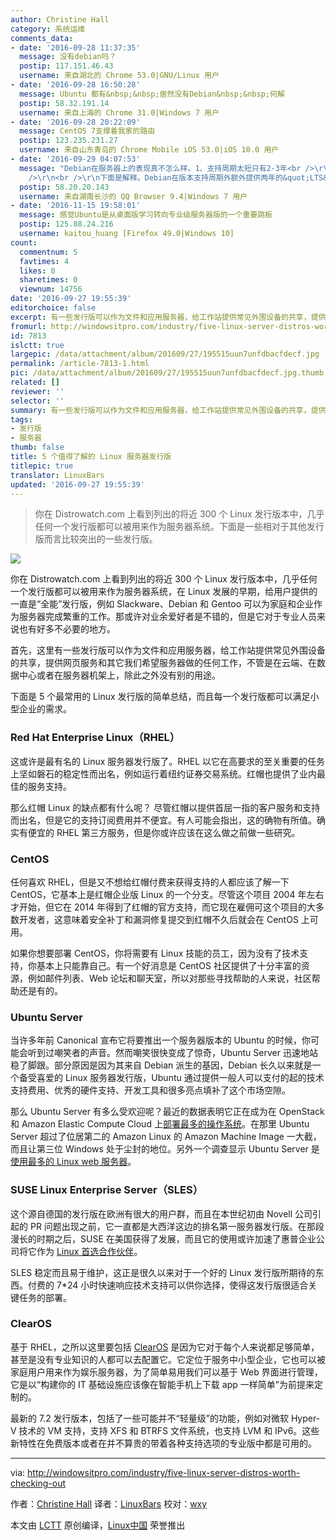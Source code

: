 ```yaml
---
author: Christine Hall
category: 系统运维
comments_data:
- date: '2016-09-28 11:37:35'
  message: 没有debian吗？
  postip: 117.151.46.43
  username: 来自湖北的 Chrome 53.0|GNU/Linux 用户
- date: '2016-09-28 16:50:28'
  message: Ubuntu 都有&nbsp;&nbsp;居然没有Debian&nbsp;&nbsp;何解
  postip: 58.32.191.14
  username: 来自上海的 Chrome 31.0|Windows 7 用户
- date: '2016-09-28 20:22:09'
  message: CentOS 7支撑着我家的路由
  postip: 123.235.231.27
  username: 来自山东青岛的 Chrome Mobile iOS 53.0|iOS 10.0 用户
- date: '2016-09-29 04:07:53'
  message: "Debian在服务器上的表现真不怎么样。1、支持周期太短只有2-3年<br />\r\n2、易维护性同比较差<br />\r\n3、软件包更新有时候并不严格维护ABI/API兼容<br
    />\r\n<br />\r\n下面是解释。Debian在版本支持周期外额外提供两年的&quot;LTS&quot;支持，这个LTS跟一般理解的LTS有些差异，大概就是只提供非常要命的安全补丁，一些小问题都不会修复。易维护性主要体现在自带套件上，RHEL、SUSE提供了非常多运维友好的套件，这里面甚至有一些是非自由的。第三点是社区的锅，毕竟纯社区运作无责任为你的数据安全负责。"
  postip: 58.20.20.143
  username: 来自湖南长沙的 QQ Browser 9.4|Windows 7 用户
- date: '2016-11-15 19:58:01'
  message: 感觉Ubuntu是从桌面版学习转向专业级服务器版的一个重要跳板
  postip: 125.88.24.216
  username: kaitou_huang [Firefox 49.0|Windows 10]
count:
  commentnum: 5
  favtimes: 4
  likes: 0
  sharetimes: 0
  viewnum: 14756
date: '2016-09-27 19:55:39'
editorchoice: false
excerpt: 有一些发行版可以作为文件和应用服务器，给工作站提供常见外围设备的共享，提供网页服务和其它我们希望服务器做的任何工作，不管是在云端、在数据中心或者在服务器机架上，除此之外没有别的用途。
fromurl: http://windowsitpro.com/industry/five-linux-server-distros-worth-checking-out
id: 7813
islctt: true
largepic: /data/attachment/album/201609/27/195515uun7unfdbacfdecf.jpg
permalink: /article-7813-1.html
pic: /data/attachment/album/201609/27/195515uun7unfdbacfdecf.jpg.thumb.jpg
related: []
reviewer: ''
selector: ''
summary: 有一些发行版可以作为文件和应用服务器，给工作站提供常见外围设备的共享，提供网页服务和其它我们希望服务器做的任何工作，不管是在云端、在数据中心或者在服务器机架上，除此之外没有别的用途。
tags:
- 发行版
- 服务器
thumb: false
title: 5 个值得了解的 Linux 服务器发行版
titlepic: true
translator: LinuxBars
updated: '2016-09-27 19:55:39'
---
```



> 
> 你在 Distrowatch.com 上看到列出的将近 300 个 Linux 发行版本中，几乎任何一个发行版都可以被用来作为服务器系统。下面是一些相对于其他发行版而言比较突出的一些发行版。
> 
> 
> 


![](/data/attachment/album/201609/27/195515uun7unfdbacfdecf.jpg)


你在 Distrowatch.com 上看到列出的将近 300 个 Linux 发行版本中，几乎任何一个发行版都可以被用来作为服务器系统，在 Linux 发展的早期，给用户提供的一直是“全能”发行版，例如 Slackware、Debian 和 Gentoo 可以为家庭和企业作为服务器完成繁重的工作。那或许对业余爱好者是不错的，但是它对于专业人员来说也有好多不必要的地方。


首先，这里有一些发行版可以作为文件和应用服务器，给工作站提供常见外围设备的共享，提供网页服务和其它我们希望服务器做的任何工作，不管是在云端、在数据中心或者在服务器机架上，除此之外没有别的用途。


下面是 5 个最常用的 Linux 发行版的简单总结，而且每一个发行版都可以满足小型企业的需求。


### Red Hat Enterprise Linux（RHEL）


这或许是最有名的 Linux 服务器发行版了。RHEL 以它在高要求的至关重要的任务上坚如磐石的稳定性而出名，例如运行着纽约证券交易系统。红帽也提供了业内最佳的服务支持。


那么红帽 Linux 的缺点都有什么呢？ 尽管红帽以提供首屈一指的客户服务和支持而出名，但是它的支持订阅费用并不便宜。有人可能会指出，这的确物有所值。确实有便宜的 RHEL 第三方服务，但是你或许应该在这么做之前做一些研究。


### CentOS


任何喜欢 RHEL，但是又不想给红帽付费来获得支持的人都应该了解一下 CentOS，它基本上是红帽企业版 Linux 的一个分支。尽管这个项目 2004 年左右才开始，但它在 2014 年得到了红帽的官方支持，而它现在雇佣可这个项目的大多数开发者，这意味着安全补丁和漏洞修复提交到红帽不久后就会在 CentOS 上可用。


如果你想要部署 CentOS，你将需要有 Linux 技能的员工，因为没有了技术支持，你基本上只能靠自己。有一个好消息是 CentOS 社区提供了十分丰富的资源，例如邮件列表、Web 论坛和聊天室，所以对那些寻找帮助的人来说，社区帮助还是有的。


### Ubuntu Server


当许多年前 Canonical 宣布它将要推出一个服务器版本的 Ubuntu 的时候，你可能会听到过嘲笑者的声音。然而嘲笑很快变成了惊奇，Ubuntu Server 迅速地站稳了脚跟。部分原因是因为其来自 Debian 派生的基因，Debian 长久以来就是一个备受喜爱的 Linux 服务器发行版，Ubuntu 通过提供一般人可以支付的起的技术支持费用、优秀的硬件支持、开发工具和很多亮点填补了这个市场空隙。


那么 Ubuntu Server 有多么受欢迎呢？最近的数据表明它正在成为在 OpenStack 和 Amazon Elastic Compute Cloud 上[部署最多的操作系统](http://www.zdnet.com/article/ubuntu-linux-continues-to-dominate-openstack-and-other-clouds/)。在那里 Ubuntu Server 超过了位居第二的 Amazon Linux 的 Amazon Machine Image 一大截，而且让第三位 Windows 处于尘封的地位。另外一个调查显示 Ubuntu Server 是[使用最多的 Linux web 服务器](https://w3techs.com/technologies/details/os-linux/all/all)。


### SUSE Linux Enterprise Server（SLES）


这个源自德国的发行版在欧洲有很大的用户群，而且在本世纪初由 Novell 公司引起的 PR 问题出现之前，它一直都是大西洋这边的排名第一服务器发行版。在那段漫长的时期之后，SUSE 在美国获得了发展，而且它的使用或许加速了惠普企业公司将它作为 [Linux 首选合作伙伴](http://windowsitpro.com/industry/suse-now-hpes-preferred-partner-micro-focus-pact)。


SLES 稳定而且易于维护，这正是很久以来对于一个好的 Linux 发行版所期待的东西。付费的 7\*24 小时快速响应技术支持可以供你选择，使得这发行版很适合关键任务的部署。


### ClearOS


基于 RHEL，之所以这里要包括 [ClearOS](https://www.clearos.com/) 是因为它对于每个人来说都足够简单，甚至是没有专业知识的人都可以去配置它。它定位于服务中小型企业，它也可以被家庭用户用来作为娱乐服务器，为了简单易用我们可以基于 Web 界面进行管理，它是以“构建你的 IT 基础设施应该像在智能手机上下载 app 一样简单”为前提来定制的。


最新的 7.2 发行版本，包括了一些可能并不“轻量级”的功能，例如对微软 Hyper-V 技术的 VM 支持，支持 XFS 和 BTRFS 文件系统，也支持 LVM 和 IPv6。这些新特性在免费版本或者在并不算贵的带着各种支持选项的专业版中都是可用的。




---


via: <http://windowsitpro.com/industry/five-linux-server-distros-worth-checking-out>


作者：[Christine Hall](http://windowsitpro.com/industry/five-linux-server-distros-worth-checking-out) 译者：[LinuxBars](https://github.com/LinuxBars) 校对：[wxy](https://github.com/wxy)


本文由 [LCTT](https://github.com/LCTT/TranslateProject) 原创编译，[Linux中国](https://linux.cn/) 荣誉推出